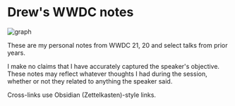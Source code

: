 # Drew's WWDC notes

![graph](graph.png)

These are my personal notes from WWDC 21, 20 and select talks from prior years.

I make no claims that I have accurately captured the speaker's objective.  These notes may reflect whatever thoughts I had during the session, whether or not they related to anything the speaker said.

Cross-links use Obsidian (Zettelkasten)-style links.

